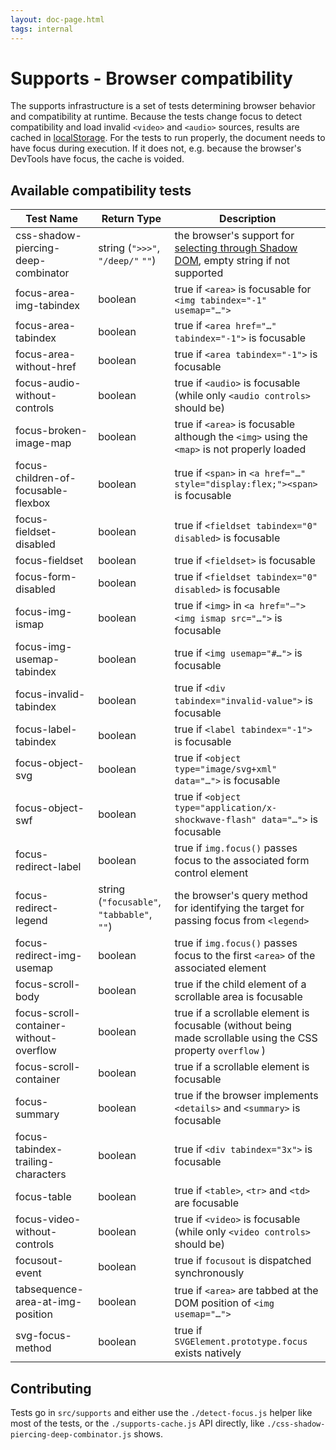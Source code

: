 ```yaml
---
layout: doc-page.html
tags: internal
---
```


# Supports - Browser compatibility

The supports infrastructure is a set of tests determining browser behavior and compatibility at runtime. Because the tests change focus to detect compatibility and load invalid `<video>` and `<audio>` sources, results are cached in [localStorage](https://developer.mozilla.org/en-US/docs/Web/API/Window/localStorage). For the tests to run properly, the document needs to have focus during execution. If it does not, e.g. because the browser's DevTools have focus, the cache is voided.


## Available compatibility tests

| Test Name | Return Type | Description |
| --------- | ----------- | ----------- |
| css-shadow-piercing-deep-combinator | string (`">>>"`, `"/deep/"` `""`) | the browser's support for [selecting through Shadow DOM](http://dev.w3.org/csswg/css-scoping/#deep-combinator), empty string if not supported |
| focus-area-img-tabindex | boolean | true if `<area>` is focusable for `<img tabindex="-1" usemap="…">` |
| focus-area-tabindex | boolean | true if `<area href="…" tabindex="-1">` is focusable |
| focus-area-without-href | boolean | true if `<area tabindex="-1">` is focusable |
| focus-audio-without-controls | boolean | true if `<audio>` is focusable (while only `<audio controls>` should be) |
| focus-broken-image-map | boolean | true if `<area>` is focusable although the `<img>` using the `<map>` is not properly loaded |
| focus-children-of-focusable-flexbox | boolean | true if `<span>` in `<a href="…" style="display:flex;"><span>` is focusable |
| focus-fieldset-disabled | boolean | true if `<fieldset tabindex="0" disabled>` is focusable |
| focus-fieldset | boolean | true if `<fieldset>` is focusable |
| focus-form-disabled | boolean | true if `<fieldset tabindex="0" disabled>` is focusable |
| focus-img-ismap | boolean | true if `<img>` in `<a href="–"><img ismap src="…">` is focusable |
| focus-img-usemap-tabindex | boolean | true if `<img usemap="#…">` is focusable |
| focus-invalid-tabindex | boolean | true if `<div tabindex="invalid-value">` is focusable |
| focus-label-tabindex | boolean | true if `<label tabindex="-1">` is focusable |
| focus-object-svg | boolean | true if `<object type="image/svg+xml" data="…">` is focusable |
| focus-object-swf | boolean | true if `<object type="application/x-shockwave-flash" data="…">` is focusable |
| focus-redirect-label | boolean | true if `img.focus()` passes focus to the associated form control element |
| focus-redirect-legend | string (`"focusable"`, `"tabbable"`, `""`) | the browser's query method for identifying the target for passing focus from `<legend>`  |
| focus-redirect-img-usemap | boolean | true if `img.focus()` passes focus to the first `<area>` of the associated element |
| focus-scroll-body | boolean | true if the child element of a scrollable area is focusable |
| focus-scroll-container-without-overflow | boolean | true if a scrollable element is focusable (without being made scrollable using the CSS property `overflow` ) |
| focus-scroll-container | boolean | true if a scrollable element is focusable |
| focus-summary | boolean | true if the browser implements `<details>` and `<summary>` is focusable |
| focus-tabindex-trailing-characters | boolean | true if `<div tabindex="3x">` is focusable |
| focus-table | boolean | true if `<table>`, `<tr>` and `<td>` are focusable |
| focus-video-without-controls | boolean | true if `<video>` is focusable (while only `<video controls>` should be) |
| focusout-event | boolean | true if `focusout` is dispatched synchronously |
| tabsequence-area-at-img-position | boolean | true if `<area>` are tabbed at the DOM position of `<img usemap="…">` |
| svg-focus-method | boolean | true if `SVGElement.prototype.focus` exists natively |


## Contributing

Tests go in `src/supports` and either use the `./detect-focus.js` helper like most of the tests, or the `./supports-cache.js` API directly, like `./css-shadow-piercing-deep-combinator.js` shows.


